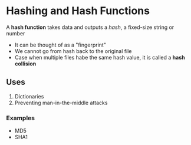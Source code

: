 Hashing and Hash Functions
==========================

A **hash function** takes data and outputs a _hash_, a fixed-size string or number

- It can be thought of as a "fingerprint"
- We cannot go from hash back to the original file
- Case when multiple files habe the same hash value, it is called a **hash collision**

Uses
----

1. Dictionaries
2. Preventing man-in-the-middle attacks

### Examples

- MD5
- SHA1
